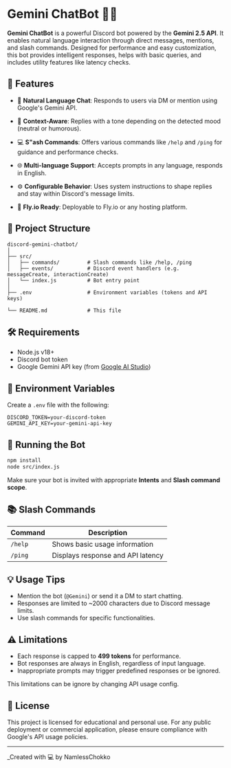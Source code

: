# Gemini ChatBot 🤖✨

**Gemini ChatBot** is a powerful Discord bot powered by the **Gemini 2.5 API**. It enables natural language interaction through direct messages, mentions, and slash commands. Designed for performance and easy customization, this bot provides intelligent responses, helps with basic queries, and includes utility features like latency checks.

## 📌 Features

- 💬 **Natural Language Chat**: Responds to users via DM or mention using Google's Gemini API.
- 🧠 **Context-Aware**: Replies with a tone depending on the detected mood (neutral or humorous).
- 💻 **S"ash Commands**: Offers various commands like `/help` and `/ping` for guidance and performance checks.
- 🌐 **Multi-language Support**: Accepts prompts in any language, responds in English.
- ⚙️ **Configurable Behavior**: Uses system instructions to shape replies and stay within Discord's message limits.

- 🚀 **Fly.io Ready**: Deployable to Fly.io or any hosting platform.

## 📁 Project Structure

```
discord-gemini-chatbot/
│
├── src/
│   ├── commands/         # Slash commands like /help, /ping
│   ├── events/           # Discord event handlers (e.g. messageCreate, interactionCreate)
│   └── index.js          # Bot entry point
│
├── .env                  # Environment variables (tokens and API keys)

└── README.md             # This file
```

## 🛠️ Requirements

- Node.js v18+
- Discord bot token
- Google Gemini API key (from [Google AI Studio](https://aistudio.google.com/app/apikey))

## 🔧 Environment Variables

Create a `.env` file with the following:

```
DISCORD_TOKEN=your-discord-token
GEMINI_API_KEY=your-gemini-api-key

```

## 🚀 Running the Bot

```bash
npm install
node src/index.js
```

Make sure your bot is invited with appropriate **Intents** and **Slash command scope**.

## 📚 Slash Commands

| Command | Description                       |
| ------- | --------------------------------- |
| `/help` | Shows basic usage information     |
| `/ping` | Displays response and API latency |

## 💡 Usage Tips

- Mention the bot (`@Gemini`) or send it a DM to start chatting.
- Responses are limited to \~2000 characters due to Discord message limits.
- Use slash commands for specific functionalities.

## ⚠️ Limitations

- Each response is capped to **499 tokens** for performance.
- Bot responses are always in English, regardless of input language.
- Inappropriate prompts may trigger predefined responses or be ignored.

This limitations can be ignore by changing API usage config.

## 📜 License

This project is licensed for educational and personal use. For any public deployment or commercial application, please ensure compliance with Google's API usage policies.

---

\_Created with 💻 by NamlessChokko
